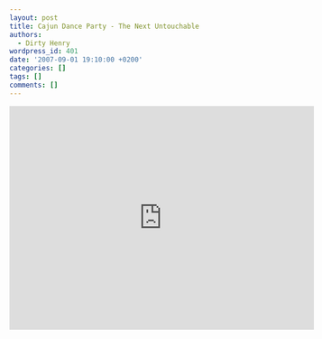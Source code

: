 ```yaml
---
layout: post
title: Cajun Dance Party - The Next Untouchable
authors:
  - Dirty Henry
wordpress_id: 401
date: '2007-09-01 19:10:00 +0200'
categories: []
tags: []
comments: []
---
```

<iframe width="540" height="396" src="http://www.youtube.com/embed/ylWTaEnu3kQ" frameborder="0" allowfullscreen></iframe>

